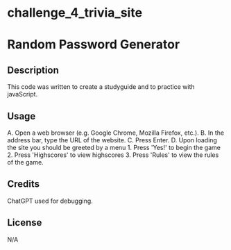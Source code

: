 # challenge_4_trivia_site

# Random Password Generator
## Description

This code was written to create a studyguide and to practice with javaScript. 

## Usage
A. Open a web browser (e.g. Google Chrome, Mozilla Firefox, etc.).
B. In the address bar, type the URL of the website.
C. Press Enter.
D. Upon loading the site you should be greeted by a menu
    1. Press 'Yes!' to begin the game
    2. Press 'Highscores' to view highscores
    3. Press 'Rules' to view the rules of the game.

## Credits
ChatGPT used for debugging.


## License

N/A
